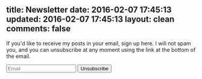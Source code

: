 title: Newsletter
date: 2016-02-07 17:45:13
updated: 2016-02-07 17:45:13
layout: clean
comments: false
---
If you'd like to receive my posts in your email, sign up here. I will not spam you, and you can unsubscribe at any moment using the link at the bottom of the email.

<form action="//formspree.io/&#109;&#97;&#105;&#108;&#64;&#115;&#118;&#100;&#98;&#46;&#99;&#111;" method="POST">
  <div class="form-column">
    <input type="email" name="email" placeholder="Email" required />
    <input type="hidden" name="_subject" value="Newsletter Bye" />
    <input type="text" name="_gotcha" style="display:none" />
    <input type="hidden" name="_next" value="/newsletter/bye" />
    <button type="submit" value="Unsubscribe" class="btn simple">Unsubscribe</button>
  </div>
</form>